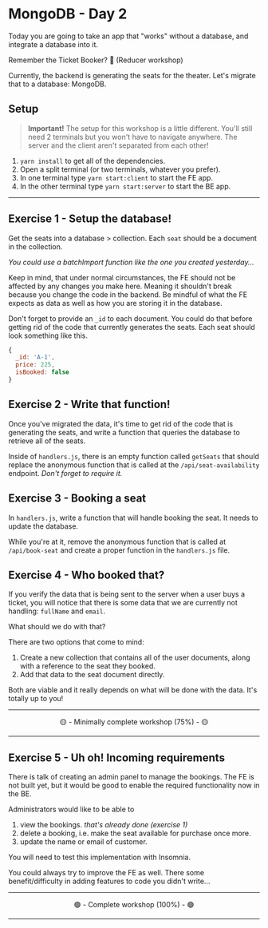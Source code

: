 # MongoDB - Day 2

Today you are going to take an app that "works" without a database, and integrate a database into it.

Remember the Ticket Booker? 😬 (Reducer workshop)

Currently, the backend is generating the seats for the theater. Let's migrate that to a database: MongoDB.

## Setup

> **Important!** The setup for this workshop is a little different. You'll still need 2 terminals but you won't have to navigate anywhere. The server and the client aren't separated from each other!

1. `yarn install` to get all of the dependencies.
2. Open a split terminal (or two terminals, whatever you prefer).
3. In one terminal type `yarn start:client` to start the FE app.
4. In the other terminal type `yarn start:server` to start the BE app.

---

## Exercise 1 - Setup the database!

Get the seats into a database > collection. Each `seat` should be a document in the collection.

_You could use a batchImport function like the one you created yesterday..._

Keep in mind, that under normal circumstances, the FE should not be affected by any changes you make here. Meaning it shouldn't break because you change the code in the backend. Be mindful of what the FE expects as data as well as how you are storing it in the database.

Don't forget to provide an `_id` to each document. You could do that before getting rid of the code that currently generates the seats. Each seat should look something like this.

```js
{
  _id: 'A-1',
  price: 225,
  isBooked: false
}
```

## Exercise 2 - Write that function!

Once you've migrated the data, it's time to get rid of the code that is generating the seats, and write a function that queries the database to retrieve all of the seats.

Inside of `handlers.js`, there is an empty function called `getSeats` that should replace the anonymous function that is called at the `/api/seat-availability` endpoint. _Don't forget to require it._

## Exercise 3 - Booking a seat

In `handlers.js`, write a function that will handle booking the seat. It needs to update the database.

While you're at it, remove the anonymous function that is called at `/api/book-seat` and create a proper function in the `handlers.js` file.

## Exercise 4 - Who booked that?

If you verify the data that is being sent to the server when a user buys a ticket, you will notice that there is some data that we are currently not handling: `fullName` and `email`.

What should we do with that?

There are two options that come to mind:

1. Create a new collection that contains all of the user documents, along with a reference to the seat they booked.
2. Add that data to the seat document directly.

Both are viable and it really depends on what will be done with the data. It's totally up to you!

---

<center>🟡 - Minimally complete workshop (75%) - 🟡</center>

---

## Exercise 5 - Uh oh! Incoming requirements

There is talk of creating an admin panel to manage the bookings. The FE is not built yet, but it would be good to enable the required functionality now in the BE.

Administrators would like to be able to

1. view the bookings. _that's already done (exercise 1)_
2. delete a booking, i.e. make the seat available for purchase once more.
3. update the name or email of customer.

You will need to test this implementation with Insomnia.

You could always try to improve the FE as well. There some benefit/difficulty in adding features to code you didn't write...

---

<center>🟢 - Complete workshop (100%) - 🟢</center>

---
